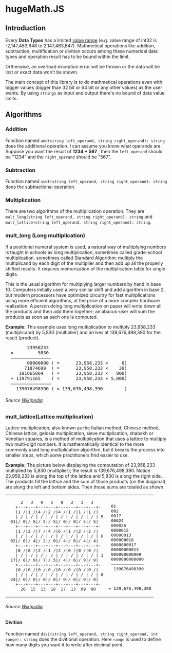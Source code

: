 # hugeMath.JS
## Introduction
Every **Data Types** has a limited [value range](https://docs.microsoft.com/en-us/cpp/cpp/data-type-ranges) (e.g. value range of int32 is -2,147,483,648 to 2,147,483,647). Mathmetical operations like addition, subtraction, multification or divition occurs among these numerical data types and operation result has to be bound within the limit.

Ortherwise, an overload exception error will be thrown or the data will be lost or exact data won't be shown.

The main concept of this library is to do mathmetical operations even with bigger values (bigger than 32 bit or 64 bit or any other values) as the user wants. By using `strings` as input and output there's no bound of data value limits.


## Algorithms
### Addition
Function named `add(string left_operand, string right_operand): string` does the additional operation. I can assume you know what operands are. Suppose you want the result of **1234 + 567** , then the `left_operand` should be "1234" and the `right_operand` should be "567".
### Subtraction
Function named `subt(string left_operand, string right_operand): string` does the subtractional operation.
### Multiplication
There are two algorithms of the multiplication operation. They are `mult_long(string left_operand, string right_operand): string` and `mult_lattice(string left_operand, string right_operand): string`.

### mult_long (Long multiplication)
If a positional numeral system is used, a natural way of multiplying numbers is taught in schools as long multiplication, sometimes called grade-school multiplication, sometimes called Standard Algorithm: multiply the multiplicand by each digit of the multiplier and then add up all the properly shifted results. It requires memorization of the multiplication table for single digits.

This is the usual algorithm for multiplying larger numbers by hand in base 10. Computers initially used a very similar shift and add algorithm in base 2, but modern processors have optimized circuitry for fast multiplications using more efficient algorithms, at the price of a more complex hardware realization. A person doing long multiplication on paper will write down all the products and then add them together; an abacus-user will sum the products as soon as each one is computed.

**Example:** This example uses long multiplication to multiply 23,958,233 (multiplicand) by 5,830 (multiplier) and arrives at 139,676,498,390 for the result (product).
<pre>
        23958233
  ×         5830
  ———————————————
        00000000 ( =      23,958,233 ×     0)
       71874699  ( =      23,958,233 ×    30)
     191665864   ( =      23,958,233 ×   800)
  + 119791165    ( =      23,958,233 × 5,000)
  ———————————————
    139676498390 ( = 139,676,498,390        )
</pre>
###### Source [Wikipedia](https://en.wikipedia.org/wiki/Multiplication_algorithm)
 
### mult_lattice(Lattice multiplication)
Lattice multiplication, also known as the Italian method, Chinese method, Chinese lattice, gelosia multiplication, sieve multiplication, shabakh or Venetian squares, is a method of multiplication that uses a lattice to multiply two multi-digit numbers. It is mathematically identical to the more commonly used long multiplication algorithm, but it breaks the process into smaller steps, which some practitioners find easier to use.

**Example:** The picture below displaying the computation of 23,958,233 multiplied by 5,830 (multiplier); the result is 139,676,498,390. Notice 23,958,233 is along the top of the lattice and 5,830 is along the right side. The products fill the lattice and the sum of those products (on the diagonal) are along the left and bottom sides. Then those sums are totaled as shown.
<table>
<tbody><tr>
<td rowspan="2">
<pre>     2   3   9   5   8   2   3   3
   +---+---+---+---+---+---+---+---+-
   |1 /|1 /|4 /|2 /|4 /|1 /|1 /|1 /|
   | / | / | / | / | / | / | / | / | 5
 01|/ 0|/ 5|/ 5|/ 5|/ 0|/ 0|/ 5|/ 5|
   +---+---+---+---+---+---+---+---+-
   |1 /|2 /|7 /|4 /|6 /|1 /|2 /|2 /|
   | / | / | / | / | / | / | / | / | 8
 02|/ 6|/ 4|/ 2|/ 0|/ 4|/ 6|/ 4|/ 4|
   +---+---+---+---+---+---+---+---+-
   |0 /|0 /|2 /|1 /|2 /|0 /|0 /|0 /|
   | / | / | / | / | / | / | / | / | 3
 17|/ 6|/ 9|/ 7|/ 5|/ 4|/ 6|/ 9|/ 9|
   +---+---+---+---+---+---+---+---+-
   |0 /|0 /|0 /|0 /|0 /|0 /|0 /|0 /|
   | / | / | / | / | / | / | / | / | 0
 24|/ 0|/ 0|/ 0|/ 0|/ 0|/ 0|/ 0|/ 0|
   +---+---+---+---+---+---+---+---+-
     26  15  13  18  17  13  09  00</pre>
</td>
<td>
<pre> 01
 002
 0017
 00024
 000026
 0000015
 00000013
 000000018
 0000000017
 00000000013
 000000000009
 0000000000000
 —————————————
  139676498390
</pre>
</td></tr>
<tr>
<td>
<pre>= 139,676,498,390
</pre>
</td></tr></tbody></table>

###### Source [Wikipedia](https://en.wikipedia.org/wiki/Multiplication_algorithm)

#### Divition
Function named `divi(string left_operand, string right_operand, int range): string` does the divitional operation. Here `range` is used to define how many digits you want it to write after decimal point.
